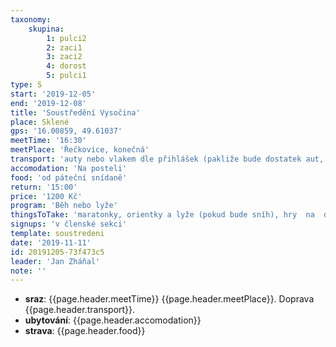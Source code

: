 ```yaml
---
taxonomy:
    skupina:
        1: pulci2
        2: zaci1
        3: zaci2
        4: dorost
        5: pulci1
type: S
start: '2019-12-05'
end: '2019-12-08'
title: 'Soustředění Vysočina'
place: Sklené
gps: '16.00859, 49.61037'
meetTime: '16:30'
meetPlace: 'Řečkovice, konečná'
transport: 'auty nebo vlakem dle přihlášek (pakliže bude dostatek aut, pojedeme auty)'
accomodation: 'Na posteli'
food: 'od páteční snídaně'
return: '15:00'
price: '1200 Kč'
program: 'Běh nebo lyže'
thingsToTake: 'maratonky, orientky a lyže (pokud bude sníh), hry  na  dlouhé zimní  večery (mobily vyberu),  dárky  pod vánoční stromeček (vždy alespoň jeden!).'
signups: 'v členské sekci'
template: soustredeni
date: '2019-11-11'
id: 20191205-73f473c5
leader: 'Jan Zháňal'
note: ''
---
```

* **sraz**: {{page.header.meetTime}} {{page.header.meetPlace}}. Doprava {{page.header.transport}}.
* **ubytování**: {{page.header.accomodation}}
* **strava**: {{page.header.food}}
